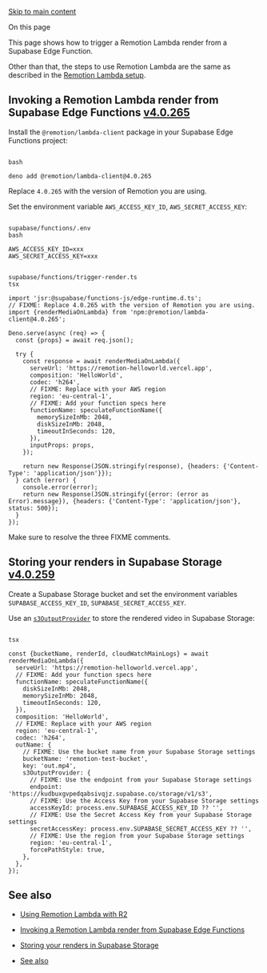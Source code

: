 [Skip to main content](https://www.remotion.dev/docs/lambda/supabase#__docusaurus_skipToContent_fallback)

On this page

This page shows how to trigger a Remotion Lambda render from a Supabase Edge Function.

Other than that, the steps to use Remotion Lambda are the same as described in the [Remotion Lambda setup](https://www.remotion.dev/docs/lambda/setup).

## Invoking a Remotion Lambda render from Supabase Edge Functions [v4.0.265](https://github.com/remotion-dev/remotion/releases/v4.0.265) [​](https://www.remotion.dev/docs/lambda/supabase\#invoking-a-remotion-lambda-render-from-supabase-edge-functions "Direct link to invoking-a-remotion-lambda-render-from-supabase-edge-functions")

Install the `@remotion/lambda-client` package in your Supabase Edge Functions project:

```

bash

deno add @remotion/lambda-client@4.0.265
```

Replace `4.0.265` with the version of Remotion you are using.

Set the environment variable `AWS_ACCESS_KEY_ID`, `AWS_SECRET_ACCESS_KEY`:

```

supabase/functions/.env
bash

AWS_ACCESS_KEY_ID=xxx
AWS_SECRET_ACCESS_KEY=xxx
```

```

supabase/functions/trigger-render.ts
tsx

import 'jsr:@supabase/functions-js/edge-runtime.d.ts';
// FIXME: Replace 4.0.265 with the version of Remotion you are using.
import {renderMediaOnLambda} from 'npm:@remotion/lambda-client@4.0.265';

Deno.serve(async (req) => {
  const {props} = await req.json();

  try {
    const response = await renderMediaOnLambda({
      serveUrl: 'https://remotion-helloworld.vercel.app',
      composition: 'HelloWorld',
      codec: 'h264',
      // FIXME: Replace with your AWS region
      region: 'eu-central-1',
      // FIXME: Add your function specs here
      functionName: speculateFunctionName({
        memorySizeInMb: 2048,
        diskSizeInMb: 2048,
        timeoutInSeconds: 120,
      }),
      inputProps: props,
    });

    return new Response(JSON.stringify(response), {headers: {'Content-Type': 'application/json'}});
  } catch (error) {
    console.error(error);
    return new Response(JSON.stringify({error: (error as Error).message}), {headers: {'Content-Type': 'application/json'}, status: 500});
  }
});
```

Make sure to resolve the three FIXME comments.

## Storing your renders in Supabase Storage [v4.0.259](https://github.com/remotion-dev/remotion/releases/v4.0.259) [​](https://www.remotion.dev/docs/lambda/supabase\#storing-your-renders-in-supabase-storage "Direct link to storing-your-renders-in-supabase-storage")

Create a Supabase Storage bucket and set the environment variables `SUPABASE_ACCESS_KEY_ID`, `SUPABASE_SECRET_ACCESS_KEY`.

Use an [`s3OutputProvider`](https://www.remotion.dev/docs/lambda/custom-destination#saving-to-another-cloud) to store the rendered video in Supabase Storage:

```

tsx

const {bucketName, renderId, cloudWatchMainLogs} = await renderMediaOnLambda({
  serveUrl: 'https://remotion-helloworld.vercel.app',
  // FIXME: Add your function specs here
  functionName: speculateFunctionName({
    diskSizeInMb: 2048,
    memorySizeInMb: 2048,
    timeoutInSeconds: 120,
  }),
  composition: 'HelloWorld',
  // FIXME: Replace with your AWS region
  region: 'eu-central-1',
  codec: 'h264',
  outName: {
    // FIXME: Use the bucket name from your Supabase Storage settings
    bucketName: 'remotion-test-bucket',
    key: 'out.mp4',
    s3OutputProvider: {
      // FIXME: Use the endpoint from your Supabase Storage settings
      endpoint: 'https://kudbuxgvpedqabsivqjz.supabase.co/storage/v1/s3',
      // FIXME: Use the Access Key from your Supabase Storage settings
      accessKeyId: process.env.SUPABASE_ACCESS_KEY_ID ?? '',
      // FIXME: Use the Secret Access Key from your Supabase Storage settings
      secretAccessKey: process.env.SUPABASE_SECRET_ACCESS_KEY ?? '',
      // FIXME: Use the region from your Supabase Storage settings
      region: 'eu-central-1',
      forcePathStyle: true,
    },
  },
});
```

## See also [​](https://www.remotion.dev/docs/lambda/supabase\#see-also "Direct link to See also")

- [Using Remotion Lambda with R2](https://www.remotion.dev/docs/lambda/r2)

- [Invoking a Remotion Lambda render from Supabase Edge Functions](https://www.remotion.dev/docs/lambda/supabase#invoking-a-remotion-lambda-render-from-supabase-edge-functions)
- [Storing your renders in Supabase Storage](https://www.remotion.dev/docs/lambda/supabase#storing-your-renders-in-supabase-storage)
- [See also](https://www.remotion.dev/docs/lambda/supabase#see-also)